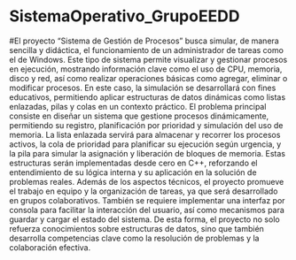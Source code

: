 # SistemaOperativo_GrupoEEDD
#El proyecto “Sistema de Gestión de Procesos” busca simular, de manera sencilla y didáctica, el funcionamiento de un administrador de tareas como el de Windows. Este tipo de sistema permite visualizar y gestionar procesos en ejecución, mostrando información clave como el uso de CPU, memoria, disco y red, así como realizar operaciones básicas como agregar, eliminar o modificar procesos. En este caso, la simulación se desarrollará con fines educativos, permitiendo aplicar estructuras de datos dinámicas como listas enlazadas, pilas y colas en un contexto práctico.
El problema principal consiste en diseñar un sistema que gestione procesos dinámicamente, permitiendo su registro, planificación por prioridad y simulación del uso de memoria. La lista enlazada servirá para almacenar y recorrer los procesos activos, la cola de prioridad para planificar su ejecución según urgencia, y la pila para simular la asignación y liberación de bloques de memoria. Estas estructuras serán implementadas desde cero en C++, reforzando el entendimiento de su lógica interna y su aplicación en la solución de problemas reales.
Además de los aspectos técnicos, el proyecto promueve el trabajo en equipo y la organización de tareas, ya que será desarrollado en grupos colaborativos. También se requiere implementar una interfaz por consola para facilitar la interacción del usuario, así como mecanismos para guardar y cargar el estado del sistema. De esta forma, el proyecto no solo refuerza conocimientos sobre estructuras de datos, sino que también desarrolla competencias clave como la resolución de problemas y la colaboración efectiva.
